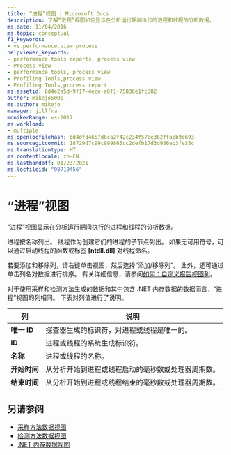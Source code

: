 ```yaml
---
title: “进程”视图 | Microsoft Docs
description: 了解“进程”视图如何显示在分析运行期间执行的进程和线程的分析数据。
ms.date: 11/04/2016
ms.topic: conceptual
f1_keywords:
- vs.performance.view.process
helpviewer_keywords:
- performance tools reports, process view
- Process view
- performance tools, process view
- Profiling Tools,process view
- Profiling Tools,process report
ms.assetid: 6d4e2a5d-9f17-4ece-a6f1-75836e1fc382
author: mikejo5000
ms.author: mikejo
manager: jillfra
monikerRange: vs-2017
ms.workload:
- multiple
ms.openlocfilehash: bd4dfd4657d6ca2f42c234f576e362ffacb9e693
ms.sourcegitcommit: 18729d7c99c999865cc2defb17d3d956eb3fe35c
ms.translationtype: HT
ms.contentlocale: zh-CN
ms.lasthandoff: 01/23/2021
ms.locfileid: "98719456"
---
```

# <a name="process-view"></a>“进程”视图
“进程”视图显示在分析运行期间执行的进程和线程的分析数据。

 进程按名称列出。 线程作为创建它们的进程的子节点列出。 如果无可用符号，可以通过启动线程的函数或标签 **[ntdll.dll]** 对线程命名。

 若要添加和移除列，请右键单击视图，然后选择“添加/移除列”。 此外，还可通过单击列名对数据进行排序。 有关详细信息，请参阅[如何：自定义报告视图列](../profiling/how-to-customize-report-view-columns.md)。

 对于使用采样和检测方法生成的数据和其中包含 .NET 内存数据的数据而言，“进程”视图的列相同。 下表对列值进行了说明。

|列|说明|
|------------|-----------------|
|**唯一 ID**|探查器生成的标识符，对进程或线程是唯一的。|
|**ID**|进程或线程的系统生成标识符。|
|**名称**|进程或线程的名称。|
|**开始时间**|从分析开始到进程或线程启动的毫秒数或处理器周期数。|
|**结束时间**|从分析开始到进程或线程结束的毫秒数或处理器周期数。|

## <a name="see-also"></a>另请参阅
- [采样方法数据视图](../profiling/profiler-sampling-method-data-views.md)
- [检测方法数据视图](../profiling/instrumentation-method-data-views.md)
- [.NET 内存数据视图](../profiling/dotnet-memory-data-views.md)

